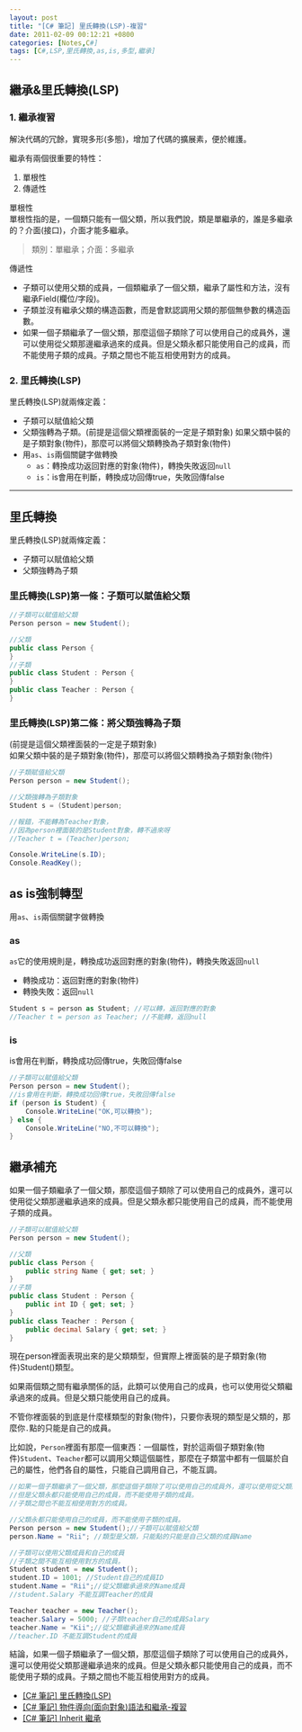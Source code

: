 ```yaml
---
layout: post
title: "[C# 筆記] 里氏轉換(LSP)-複習"
date: 2011-02-09 00:12:21 +0800
categories: [Notes,C#]
tags: [C#,LSP,里氏轉換,as,is,多型,繼承]
---
```


## 繼承&里氏轉換(LSP)
### 1. 繼承複習
解決代碼的冗餘，實現多形(多態)，增加了代碼的擴展素，便於維護。

繼承有兩個很重要的特性：
1. 單根性      
2. 傳遞性

單根性   
單根性指的是，一個類只能有一個父類，所以我們說，類是單繼承的，誰是多繼承的？介面(接口)，介面才能多繼承。
> 類別：單繼承；介面：多繼承

傳遞性   
- 子類可以使用父類的成員，一個類繼承了一個父類，繼承了屬性和方法，沒有繼承Field(欄位/字段)。
- 子類並沒有繼承父類的構造函數，而是會默認調用父類的那個無參數的構造函數。
- 如果一個子類繼承了一個父類，那麼這個子類除了可以使用自己的成員外，還可以使用從父類那邊繼承過來的成員。但是父類永都只能使用自己的成員，而不能使用子類的成員。子類之間也不能互相使用對方的成員。

### 2. 里氏轉換(LSP)
里氏轉換(LSP)就兩條定義：
- 子類可以賦值給父類
- 父類強轉為子類。(前提是這個父類裡面裝的一定是子類對象)
如果父類中裝的是子類對象(物件)，那麼可以將個父類轉換為子類對象(物件)    
- 用`as`、`is`兩個關鍵字做轉換
    - `as`：轉換成功返回對應的對象(物件)，轉換失敗返回`null`
    - `is`：is會用在判斷，轉換成功回傳true，失敗回傳false

---

## 里氏轉換

里氏轉換(LSP)就兩條定義：
- 子類可以賦值給父類
- 父類強轉為子類

### 里氏轉換(LSP)第一條：子類可以賦值給父類
```c#
//子類可以賦值給父類
Person person = new Student();

//父類
public class Person {
}
//子類
public class Student : Person {
}
public class Teacher : Person {
}
```

### 里氏轉換(LSP)第二條：將父類強轉為子類
(前提是這個父類裡面裝的一定是子類對象)  
如果父類中裝的是子類對象(物件)，那麼可以將個父類轉換為子類對象(物件)

```c#
//子類賦值給父類
Person person = new Student(); 

//父類強轉為子類對象
Student s = (Student)person;

//報錯，不能轉為Teacher對象，
//因為person裡面裝的是Student對象，轉不過來呀
//Teacher t = (Teacher)person;

Console.WriteLine(s.ID);
Console.ReadKey();
```
## as is強制轉型
用`as`、`is`兩個關鍵字做轉換

### as
`as`它的使用規則是，轉換成功返回對應的對象(物件)，轉換失敗返回`null`
- 轉換成功：返回對應的對象(物件)
- 轉換失敗：返回`null`

```c#
Student s = person as Student; //可以轉，返回對應的對象
//Teacher t = person as Teacher; //不能轉，返回null
```   
### is
is會用在判斷，轉換成功回傳true，失敗回傳false

```c#
//子類可以賦值給父類
Person person = new Student();
//is會用在判斷，轉換成功回傳true，失敗回傳false
if (person is Student) {
    Console.WriteLine("OK,可以轉換");
} else {
    Console.WriteLine("NO,不可以轉換");
}
```

## 繼承補充
如果一個子類繼承了一個父類，那麼這個子類除了可以使用自己的成員外，還可以使用從父類那邊繼承過來的成員。但是父類永都只能使用自己的成員，而不能使用子類的成員。

```c#
//子類可以賦值給父類
Person person = new Student();

//父類
public class Person {
    public string Name { get; set; }
}
//子類
public class Student : Person {
    public int ID { get; set; }
}
public class Teacher : Person {
    public decimal Salary { get; set; }
}
```
現在person裡面表現出來的是父類類型，但實際上裡面裝的是子類對象(物件)Student()類型。 

如果兩個類之間有繼承關係的話，此類可以使用自己的成員，也可以使用從父類繼承過來的成員。但是父類只能使用自己的成員。    

不管你裡面裝的到底是什麼樣類型的對象(物件)，只要你表現的類型是父類的，那麼你`.`點的只能是自己的成員。

比如說，`Person`裡面有那麼一個東西：一個屬性，對於這兩個子類對象(物件)`Student`、`Teacher`都可以調用父類這個屬性，那麼在子類當中都有一個屬於自己的屬性，他們各自的屬性，只能自己調用自己，不能互調。

```c#
//如果一個子類繼承了一個父類，那麼這個子類除了可以使用自己的成員外，還可以使用從父類那邊繼承過來的成員。
//但是父類永都只能使用自己的成員，而不能使用子類的成員。
//子類之間也不能互相使用對方的成員。

//父類永都只能使用自己的成員，而不能使用子類的成員。
Person person = new Student();//子類可以賦值給父類
person.Name = "Rii"; //類型是父類，只能點的只能是自己父類的成員Name

//子類可以使用父類成員和自己的成員
//子類之間不能互相使用對方的成員。
Student student = new Student();
student.ID = 1001; //Student自己的成員ID
student.Name = "Rii";//從父類繼承過來的Name成員
//student.Salary 不能互調Teacher的成員

Teacher teacher = new Teacher();
teacher.Salary = 5000; //子類teacher自己的成員Salary
teacher.Name = "Kii";//從父類繼承過來的Name成員
//teacher.ID 不能互調Student的成員
```
結論，如果一個子類繼承了一個父類，那麼這個子類除了可以使用自己的成員外，還可以使用從父類那邊繼承過來的成員。但是父類永都只能使用自己的成員，而不能使用子類的成員。子類之間也不能互相使用對方的成員。
    
    
- [[C# 筆記] 里氏轉換(LSP)](https://riivalin.github.io/posts/lsp/)
- [[C# 筆記] 物件導向(面向對象)語法和繼承-複習](https://riivalin.github.io/posts/oo/)
- [[C# 筆記] Inherit 繼承](https://riivalin.github.io/posts/inherit/)
